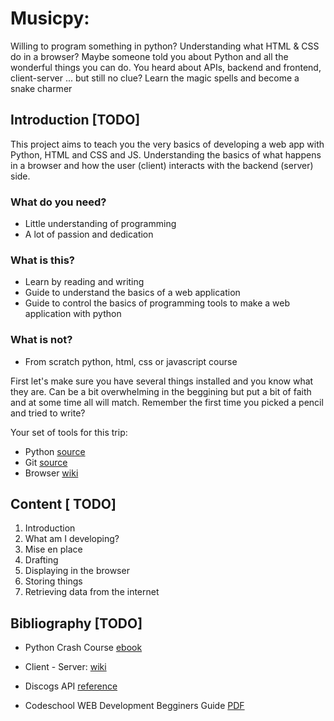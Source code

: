 # Musicpy:

Willing to program something in python?
Understanding what HTML & CSS do in a browser?
Maybe someone told you about Python and all the wonderful things you can do.
You heard about APIs, backend and frontend, client-server ... but still no clue?
Learn the magic spells and become a snake charmer

## Introduction [TODO]

This project aims to teach you the very basics of developing a web app with Python, HTML and CSS and JS.
Understanding the basics of what happens in a browser and how the user (client) interacts with the backend (server) side.

### What do you need?

* Little understanding of programming
* A lot of passion and dedication


### What is this?

* Learn by reading and writing
* Guide to understand the basics of a web application
* Guide to control the basics of programming tools to make a web application with python


### What is not?

* From scratch python, html, css or javascript course


First let's make sure you have several things installed and you know what they are.
Can be a bit overwhelming in the beggining but put a bit of faith and at some time all will match.
Remember the first time you picked a pencil and tried to write?

Your set of tools for this trip:

- Python [source](https://www.python.org/)
- Git [source](https://git-scm.com/)
- Browser [wiki](https://en.wikipedia.org/wiki/Web_browser)

## Content [ TODO]

1. Introduction
2. What am I developing?
3. Mise en place
4. Drafting
5. Displaying in the browser
6. Storing things
7. Retrieving data from the internet



## Bibliography [TODO]

- Python Crash
  Course
  [ebook](https://github.com/classicemi/ebooks/blob/master/Python%20Crash%20Course.pdf)

- Client - Server: [wiki](https://en.wikipedia.org/wiki/Client%E2%80%93server_model)

- Discogs API [reference](https://www.discogs.com/developers/)

- Codeschool WEB Development Begginers Guide [PDF](http://courseware.codeschool.com/beginners_guide/CodeSchool-BeginnersGuideToWebDevelopment.pdf)

